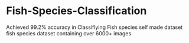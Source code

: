 # Fish-Species-Classification
Achieved 99.2% accuracy in Classiflying Fish species self made dataset fish species dataset containing over 6000+ images
